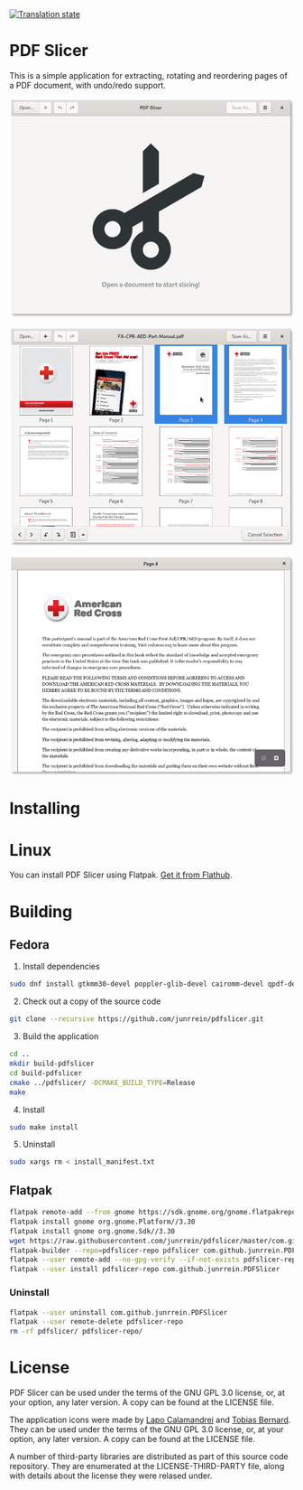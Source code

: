 <a href="https://hosted.weblate.org/engage/pdf-slicer/?utm_source=widget">
<img src="https://hosted.weblate.org/widgets/pdf-slicer/-/svg-badge.svg" alt="Translation state" />
</a>

# PDF Slicer

This is a simple application for extracting, rotating and reordering pages of a PDF document,
with undo/redo support.

![](docs/readme-screenshot-1.png)

![](docs/readme-screenshot-2.png)

![](docs/readme-screenshot-3.png)

# Installing

# Linux

You can install PDF Slicer using Flatpak. [Get it from Flathub](https://flathub.org/apps/details/com.github.junrrein.PDFSlicer).

# Building

## Fedora

1. Install dependencies

```bash
sudo dnf install gtkmm30-devel poppler-glib-devel cairomm-devel qpdf-devel uuid-devel intltool gettext
```

2. Check out a copy of the source code

```bash
git clone --recursive https://github.com/junrrein/pdfslicer.git
```

3. Build the application

```bash
cd ..
mkdir build-pdfslicer
cd build-pdfslicer
cmake ../pdfslicer/ -DCMAKE_BUILD_TYPE=Release
make
```

4. Install

```bash
sudo make install
```

5. Uninstall

```bash
sudo xargs rm < install_manifest.txt
```

## Flatpak

```bash
flatpak remote-add --from gnome https://sdk.gnome.org/gnome.flatpakrepo
flatpak install gnome org.gnome.Platform//3.30
flatpak install gnome org.gnome.Sdk//3.30
wget https://raw.githubusercontent.com/junrrein/pdfslicer/master/com.github.junrrein.PDFSlicer.json
flatpak-builder --repo=pdfslicer-repo pdfslicer com.github.junrrein.PDFSlicer.json --force-clean
flatpak --user remote-add --no-gpg-verify --if-not-exists pdfslicer-repo pdfslicer-repo
flatpak --user install pdfslicer-repo com.github.junrrein.PDFSlicer
```

### Uninstall

```bash
flatpak --user uninstall com.github.junrrein.PDFSlicer
flatpak --user remote-delete pdfslicer-repo
rm -rf pdfslicer/ pdfslicer-repo/
```

# License

PDF Slicer can be used under the terms of the GNU GPL 3.0 license, or, at your option, any later version. A copy can be found at the LICENSE file.

The application icons were made by [Lapo Calamandrei](mailto:calamandrei@gmail.com) and [Tobias Bernard](mailto:tbernard@gnome.org). They can be used under the terms of the GNU GPL 3.0 license, or, at your option, any later version. A copy can be found at the LICENSE file.

A number of third-party libraries are distributed as part of this source
code repository. They are enumerated at the LICENSE-THIRD-PARTY file,
along with details about the license they were relased under.
